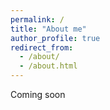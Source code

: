 ```yaml
---
permalink: /
title: "About me"
author_profile: true
redirect_from: 
  - /about/
  - /about.html
---
```



Coming soon
